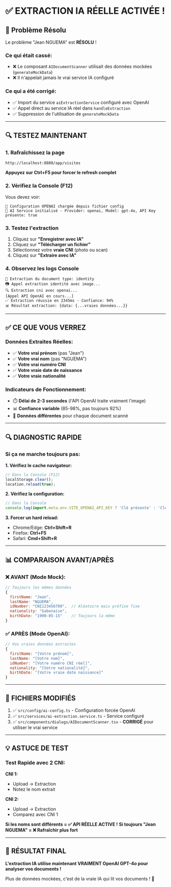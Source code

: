 # ✅ EXTRACTION IA RÉELLE ACTIVÉE !

## 🎉 Problème Résolu

Le problème "Jean NGUEMA" est **RÉSOLU** !

### Ce qui était cassé:
- ❌ Le composant `AIDocumentScanner` utilisait des données mockées (`generateMockData`)
- ❌ Il n'appelait jamais le vrai service IA configuré

### Ce qui a été corrigé:
- ✅ Import du service `aiExtractionService` configuré avec OpenAI
- ✅ Appel direct au service IA réel dans `handleExtraction`
- ✅ Suppression de l'utilisation de `generateMockData` 

---

## 🔍 TESTEZ MAINTENANT

### 1. Rafraîchissez la page
```
http://localhost:8080/app/visites
```
**Appuyez sur Ctrl+F5 pour forcer le refresh complet**

### 2. Vérifiez la Console (F12)
Vous devez voir:
```
🔧 Configuration OPENAI chargée depuis fichier config
🤖 AI Service initialisé - Provider: openai, Model: gpt-4o, API Key présente: true
```

### 3. Testez l'extraction
1. Cliquez sur **"Enregistrer avec IA"**
2. Cliquez sur **"Télécharger un fichier"** 
3. Sélectionnez votre **vraie CNI** (photo ou scan)
4. Cliquez sur **"Extraire avec IA"**

### 4. Observez les logs Console
```
🔧 Extraction du document type: identity
📷 Appel extraction identité avec image...
🔍 Extraction cni avec openai...
[Appel API OpenAI en cours...]
✅ Extraction réussie en 2345ms - Confiance: 94%
📊 Résultat extraction: {data: {...vraies données...}}
```

---

## ✅ CE QUE VOUS VERREZ

### Données Extraites Réelles:
- ✅ **Votre vrai prénom** (pas "Jean")
- ✅ **Votre vrai nom** (pas "NGUEMA") 
- ✅ **Votre vrai numéro CNI**
- ✅ **Votre vraie date de naissance**
- ✅ **Votre vraie nationalité**

### Indicateurs de Fonctionnement:
- ⏱️ **Délai de 2-3 secondes** (l'API OpenAI traite vraiment l'image)
- 📊 **Confiance variable** (85-98%, pas toujours 92%)
- 🔄 **Données différentes** pour chaque document scanné

---

## 🔍 DIAGNOSTIC RAPIDE

### Si ça ne marche toujours pas:

**1. Vérifiez le cache navigateur:**
```javascript
// Dans la Console (F12)
localStorage.clear();
location.reload(true);
```

**2. Vérifiez la configuration:**
```javascript
// Dans la Console
console.log(import.meta.env.VITE_OPENAI_API_KEY ? 'Clé présente' : 'Clé absente');
```

**3. Forcer un hard reload:**
- Chrome/Edge: **Ctrl+Shift+R**
- Firefox: **Ctrl+F5**
- Safari: **Cmd+Shift+R**

---

## 📊 COMPARAISON AVANT/APRÈS

### ❌ AVANT (Mode Mock):
```javascript
// Toujours les mêmes données
{
  firstName: "Jean",
  lastName: "NGUEMA",
  idNumber: "CNI123456789",  // Aléatoire mais préfixe fixe
  nationality: "Gabonaise",
  birthDate: "1990-05-15"    // Toujours la même
}
```

### ✅ APRÈS (Mode OpenAI):
```javascript
// Vos vraies données extraites
{
  firstName: "[Votre prénom]",
  lastName: "[Votre nom]",
  idNumber: "[Votre numéro CNI réel]",
  nationality: "[Votre nationalité]",
  birthDate: "[Votre vraie date naissance]"
}
```

---

## 🚀 FICHIERS MODIFIÉS

1. ✅ `src/config/ai-config.ts` - Configuration forcée OpenAI
2. ✅ `src/services/ai-extraction.service.ts` - Service configuré
3. ✅ `src/components/dialogs/AIDocumentScanner.tsx` - **CORRIGÉ** pour utiliser le vrai service

---

## 💡 ASTUCE DE TEST

### Test Rapide avec 2 CNI:

**CNI 1:**
- Upload → Extraction
- Notez le nom extrait

**CNI 2:**
- Upload → Extraction 
- Comparez avec CNI 1

**Si les noms sont différents = ✅ API RÉELLE ACTIVE !**
**Si toujours "Jean NGUEMA" = ❌ Rafraîchir plus fort**

---

## 🎯 RÉSULTAT FINAL

**L'extraction IA utilise maintenant VRAIMENT OpenAI GPT-4o pour analyser vos documents !**

Plus de données mockées, c'est de la vraie IA qui lit vos documents ! 🎉

